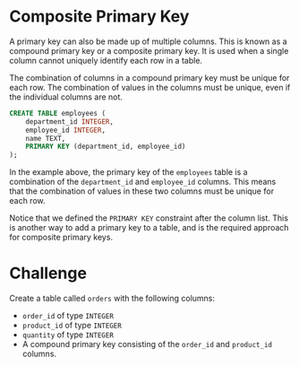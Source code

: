 # Composite Primary Key

A primary key can also be made up of multiple columns. This is known as a compound primary key or a composite primary key. It is used when a single column cannot uniquely identify each row in a table.

The combination of columns in a compound primary key must be unique for each row. The combination of values in the columns must be unique, even if the individual columns are not.

```sql
CREATE TABLE employees (
    department_id INTEGER,
    employee_id INTEGER,
    name TEXT,
    PRIMARY KEY (department_id, employee_id)
);
```

In the example above, the primary key of the `employees` table is a combination of the `department_id` and `employee_id` columns. This means that the combination of values in these two columns must be unique for each row.

Notice that we defined the `PRIMARY KEY` constraint after the column list. This is another way to add a primary key to a table, and is the required approach for composite primary keys.

# Challenge

Create a table called `orders` with the following columns:

- `order_id` of type `INTEGER`
- `product_id` of type `INTEGER`
- `quantity` of type `INTEGER`
- A compound primary key consisting of the `order_id` and `product_id` columns.
